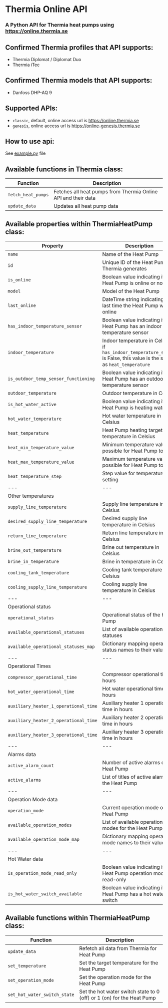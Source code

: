 # Thermia Online API
### A Python API for Thermia heat pumps using https://online.thermia.se

## Confirmed Thermia profiles that API supports:
* Thermia Diplomat / Diplomat Duo
* Thermia iTec

## Confirmed Thermia models that API supports:
* Danfoss DHP-AQ 9

## Supported APIs:
* `classic`, default, online access url is https://online.thermia.se
* `genesis`, online access url is https://online-genesis.thermia.se

## How to use api:
See [example.py](https://github.com/klejejs/python-thermia-online-api/blob/main/example.py) file

## Available functions in Thermia class:
| Function | Description |
| --- | --- |
| `fetch_heat_pumps` | Fetches all heat pumps from Thermia Online API and their data |
| `update_data` | Updates all heat pump data |

## Available properties within ThermiaHeatPump class:
| Property | Description |
| --- | --- |
| `name` | Name of the Heat Pump |
| `id` | Unique ID of the Heat Pump Thermia generates |
| `is_online` | Boolean value indicating if the Heat Pump is online or not |
| `model` | Model of the Heat Pump |
| `last_online` | DateTime string indicating the last time the Heat Pump was online |
| `has_indoor_temperature_sensor` | Boolean value indicating if the Heat Pump has an indoor temperature sensor |
| `indoor_temperature` | Indoor temperature in Celsius, if `has_indoor_temperature_sensor` is False, this value is the same as `heat_temperature` |
| `is_outdoor_temp_sensor_functioning` | Boolean value indicating if the Heat Pump has an outdoor temperature sensor |
| `outdoor_temperature` | Outdoor temperature in Celsius |
| `is_hot_water_active` | Boolean value indicating if the Heat Pump is heating water |
| `hot_water_temperature` | Hot water temperature in Celsius |
| `heat_temperature` | Heat Pump heating target temperature in Celsius |
| `heat_min_temperature_value` | Minimum temperature value possible for Heat Pump to set |
| `heat_max_temperature_value` | Maximum temperature value possible for Heat Pump to set |
| `heat_temperature_step` | Step value for temperature setting |
| --- | --- |
| Other temperatures | |
| `supply_line_temperature` | Supply line temperature in Celsius |
| `desired_supply_line_temperature` | Desired supply line temperature in Celsius |
| `return_line_temperature` | Return line temperature in Celsius |
| `brine_out_temperature` | Brine out temperature in Celsius |
| `brine_in_temperature` | Brine in temperature in Celsius |
| `cooling_tank_temperature` | Cooling tank temperature in Celsius |
| `cooling_supply_line_temperature` | Cooling supply line temperature in Celsius |
| --- | --- |
| Operational status | |
| `operational_status` | Operational status of the Heat Pump |
| `available_operational_statuses` | List of available operational statuses |
| `available_operational_statuses_map` | Dictionary mapping operational status names to their values |
| --- | --- |
| Operational Times | |
| `compressor_operational_time` | Compressor operational time in hours |
| `hot_water_operational_time` | Hot water operational time in hours |
| `auxiliary_heater_1_operational_time` | Auxiliary heater 1 operational time in hours |
| `auxiliary_heater_2_operational_time` | Auxiliary heater 2 operational time in hours |
| `auxiliary_heater_3_operational_time` | Auxiliary heater 3 operational time in hours |
| --- | --- |
| Alarms data | |
| `active_alarm_count` | Number of active alarms on the Heat Pump |
| `active_alarms` | List of titles of active alarms on the Heat Pump |
| --- | --- |
| Operation Mode data | |
| `operation_mode` | Current operation mode of the Heat Pump |
| `available_operation_modes` | List of available operation modes for the Heat Pump |
| `available_operation_mode_map` | Dictionary mapping operation mode names to their values |
| --- | --- |
| Hot Water data | |
| `is_operation_mode_read_only` | Boolean value indicating if the Heat Pump operation mode is read-only |
| `is_hot_water_switch_available` | Boolean value indicating if the Heat Pump has a hot water switch |

## Available functions within ThermiaHeatPump class:
| Function | Description |
| --- | --- |
| `update_data` | Refetch all data from Thermia for Heat Pump |
| `set_temperature` | Set the target temperature for the Heat Pump |
| `set_operation_mode` | Set the operation mode for the Heat Pump |
| `set_hot_water_switch_state` | Set the hot water switch state to 0 (off) or 1 (on) for the Heat Pump |
